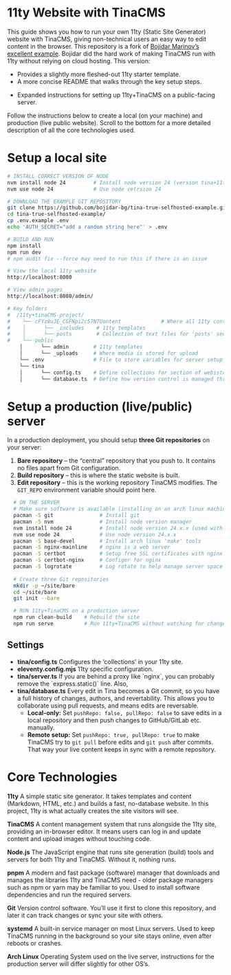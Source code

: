 # 11ty Website with TinaCMS

This guide shows you how to run your own 11ty (Static Site Generator) website with TinaCMS, giving non-technical users an easy way to edit content in the browser. This repository is a fork of [Bojidar Marinov’s excellent example](https://github.com/bojidar-bg/tina-true-selfhosted-example). Bojidar did the hard work of making TinaCMS run with 11ty without relying on cloud hosting. This version: 
  
  - Provides a slightly more fleshed-out 11ty starter template.
  - A more concise README that walks through the key setup steps.
  * Expanded instructions for setting up 11ty+TinaCMS on a public-facing server.

Follow the instructions below to create a local (on your machine) and production (live public website). Scroll to the bottom for a more detailed description of all the core technologies used. 

# Setup a local site
```bash
# INSTALL CORRECT VERSION OF NODE
nvm install node 24         # Install node version 24 (version tina+11ty were built with)
nvm use node 24             # Use node vetrsion 24

# DOWNLOAD THE EXAMPLE GIT REPOSITORY
git clone https://github.com/bojidar-bg/tina-true-selfhosted-example.git
cd tina-true-selfhosted-example/
cp .env.example .env
echo 'AUTH_SECRET="add a random string here"' > .env

# BUILD AND RUN
npm install
npm run dev
# npm audit fix --force may need to run this if there is an issue

# View the local 11ty website
http://localhost:8080

# View admin pages
http://localhost:8080/admin/

# Key folders 
#  /11ty+tinaCMS-project/
#    └── cFYz8uJE_CGFNpi2c57N7Uontent             # Where all 11ty content and templates are stored
#    │      └── _includes    # 11ty templates
#    │      └── posts        # Collection of text files for 'posts' section of website. 
#    └── public
    │      └── admin        # 11ty templates
    │      └── _uploads     # Where media is stored for upload
    └── .env                # File to store variables for server setup
    └── tina
    │      └── config.ts    # Define collections for section of webiste
    │      └── database.ts  # Define how version control is managed through Git

```

# Setup a production (live/public) server 
In a production deployment, you should setup **three Git repositories** on your server:
1. **Bare repository** – the “central” repository that you push to. It contains no files apart from Git configuration.
2. **Build repository** – this is where the static website is built.
3. **Edit repository** – this is the working repository TinaCMS modifies. The `GIT_REPO` environment variable should point here.

```bash
  # ON THE SERVER
  # Make sure software is available (installing on an arch linux machine)
  pacman -S git               # Install git 
  pacman -S nvm               # Install node version manager
  nvm install node 24         # Install node version 24.x.x (used with this setup)
  nvm use node 24             # Use node version 24.x.x
  pacman -S base-devel        # Install arch linux 'make' tools
  pacman -S nginx-mainline    # nginx is a web server 
  pacman -S certbot           # Setup free SSL certificates with nginx 
  pacman -S certbot-nginx     # Configer for nginx 
  pacman -S logrotate         # Log rotate to help manage server space
  
  # Create three Git repositories
  mkdir -p ~/site/bare
  cd ~/site/bare
  git init --bare
```

```bash
  # RUN 11ty+TinaCMS on a production server
  npm run clean-build    # Rebuild the site
  npm run serve          # Run 11ty+TinaCMS without watching for changes
```

## Settings
- **tina/config.ts** Configures the ‘collections’ in your 11ty site.
- **eleventy.config.mjs** 11ty specific configuration.
- **tina/server.ts** If you are behind a proxy like \`nginx\`, you can probably remove the \`express.static()\` line. Also,
- **tina/database.ts** Every edit in Tina becomes a Git commit, so you have a full history of changes, authors, and revertability. This allows you to collaborate using pull requests, and means edits are reversable.
    - **Local-only:** Set `pushRepo: false, pullRepo: false` to save edits in a local repository and then push changes to GitHub/GitLab etc. manually.
    - **Remote setup:** Set `pushRepo: true, pullRepo: true` to make TinaCMS try to `git pull` before edits and `git push` after commits. That way your live content keeps in sync with a remote repository. 


# Core Technologies

**11ty** A simple static site generator. It takes templates and content (Markdown, HTML, etc.) and builds a fast, no-database website. In this project, 11ty is what actually creates the site visitors will see.

**TinaCMS** A content management system that runs alongside the 11ty site, providing an in-browser editor. It means users can log in and update content and upload images without touching code.

**Node.js** The JavaScript engine that runs site generation (build) tools and servers for both 11ty and TinaCMS. Without it, nothing runs.

**pnpm**  A modern and fast package (software) manager that downloads and manages the libraries 11ty and TinaCMS need - older package managers such as npm or yarn may be familiar to you. Used to install software dependencies and run the required servers. 

**Git** Version control software. You’ll use it first to clone this repository, and later it can track changes or sync your site with others.

**systemd** A built-in service manager on most Linux servers. Used to keep TinaCMS running in the background so your site stays online, even after reboots or crashes.

**Arch Linux** Operating System used on the live server, instructions for the production server will differ slightly for other OS’s. 